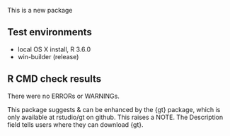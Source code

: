 This is a new package

## Test environments
* local OS X install, R 3.6.0
* win-builder (release)

## R CMD check results
There were no ERRORs or WARNINGs. 

This package suggests & can be enhanced by the {gt} package, which is only
available at rstudio/gt on github. This raises a NOTE. The Description field
tells users where they can download {gt}.
